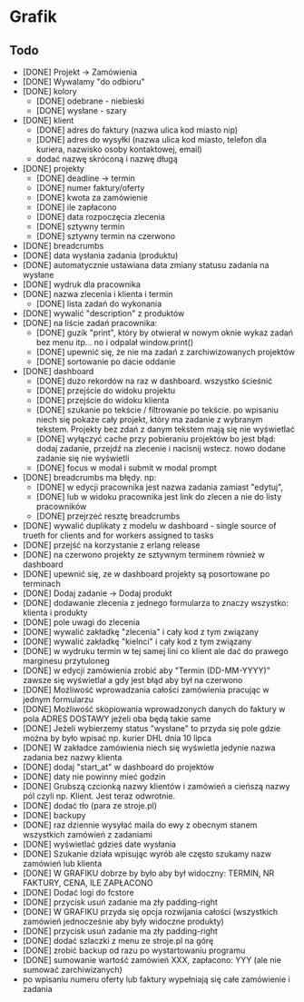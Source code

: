 # Grafik

## Todo

- [DONE] Projekt -> Zamówienia
- [DONE] Wywalamy "do odbioru"
- [DONE] kolory
  - [DONE] odebrane - niebieski
  - [DONE] wysłane - szary
- [DONE] klient
  - [DONE] adres do faktury (nazwa ulica kod miasto nip)
  - [DONE] adres do wysyłki (nazwa ulica kod miasto, telefon dla kuriera, nazwisko osoby kontaktowej, email)
  - dodać nazwę skróconą i nazwę długą
- [DONE] projekty
  - [DONE] deadline -> termin
  - [DONE] numer faktury/oferty
  - [DONE] kwota za zamówienie
  - [DONE] ile zapłacono
  - [DONE] data rozpoczęcia zlecenia
  - [DONE] sztywny termin
  - [DONE] sztywny termin na czerwono
- [DONE] breadcrumbs
- [DONE] data wysłania zadania (produktu)
- [DONE] automatycznie ustawiana data zmiany statusu zadania na wysłane
- [DONE] wydruk dla pracownika
 - [DONE] nazwa zlecenia i klienta i termin
   - [DONE] lista zadań do wykonania
- [DONE] wywalić "description" z produktów
- [DONE] na liście zadań pracownika:
  - [DONE] guzik "print", który by otwierał w nowym oknie wykaz zadań bez menu itp... no i odpalał window.print()
  - [DONE] upewnić się, że nie ma zadań z zarchiwizowanych projektów
  - [DONE] sortowanie po dacie oddanie
- [DONE] dashboard
  - [DONE] dużo rekordów na raz w dashboard. wszystko ścieśnić
  - [DONE] przejście do widoku projektu
  - [DONE] przejście do widoku klienta
  - [DONE] szukanie po tekście / filtrowanie po tekście. po wpisaniu niech się pokaże cały projekt, który ma zadanie z wybranym tekstem. Projekty bez zdań z danym tekstem mają się nie wyświetlać
  - [DONE] wyłączyć cache przy pobieraniu projektów bo jest błąd: dodaj zadanie, przejdź na zlecenie i nacisnij wstecz. nowo dodane zadanie się nie wyświetli 
  - [DONE] focus w modal i submit w modal prompt
- [DONE] breadcrumbs ma błędy. np: 
  - [DONE] w edycji pracownika jest nazwa zadania zamiast "edytuj", 
  - [DONE] lub w widoku pracownika jest link do zlecen a nie do listy pracowników
  - [DONE] przejrzeć resztę breadcrumbs
- [DONE] wywalić duplikaty z modelu w dashboard - single source of trueth for clients and for workers assigned to tasks
- [DONE] przejść na korzystanie z erlang release
- [DONE] na czerwono projekty ze sztywnym terminem również w dashboard
- [DONE] upewnić się, ze w dashboard projekty są posortowane po terminach
- [DONE] Dodaj zadanie -> Dodaj produkt
- [DONE] dodawanie zlecenia z jednego formularza to znaczy wszystko: klienta i produkty
- [DONE] pole uwagi do zlecenia
- [DONE] wywalić zakładkę "zlecenia" i cały kod z tym związany
- [DONE] wywalić zakładkę "kielnci" i cały kod z tym związany
- [DONE] w wydruku termin w tej samej lini co klient ale dać do prawego marginesu przytuloneg
- [DONE] w edycji zamówienia zrobić aby "Termin (DD-MM-YYYY)" zawsze się wyświetlał a gdy jest błąd aby był na czerwono
- [DONE] Możliwość wprowadzania całości zamówienia pracując w jednym formularzu
- [DONE] Możliwość skopiowania wprowadzonych danych do faktury w pola ADRES DOSTAWY jeżeli oba będą takie same
- [DONE] Jeżeli wybierzemy status "wysłane" to przyda się pole gdzie można by było wpisać np. kurier DHL dnia 10 lipca
- [DONE] W zakładce zamówienia niech się wyświetla jedynie nazwa zadania bez nazwy klienta
- [DONE] dodaj "start_at" w dashboard do projektów
- [DONE] daty nie powinny mieć godzin
- [DONE] Grubszą czcionką nazwy klientów i zamówień a cieńszą nazwy pól czyli np. Klient. Jest teraz odwrotnie.
- [DONE] dodać tło (para ze stroje.pl)
- [DONE] backupy
- [DONE] raz dziennie wysyłać maila do ewy z obecnym stanem wszystkich zamówień z zadaniami
- [DONE] wyświetlać gdzieś date wysłania
- [DONE] Szukanie działa wpisując wyrób ale często szukamy nazw zamówień lub klienta
- [DONE] W GRAFIKU dobrze by było aby był widoczny: TERMIN, NR FAKTURY, CENA, ILE ZAPŁACONO
- [DONE] Dodać logi do fcstore
- [DONE] przycisk usuń zadanie ma zły padding-right
- [DONE] W GRAFIKU przyda się opcja rozwijania całości (wszystkich zamówień jednocześnie aby były widoczne produkty)
- [DONE] przycisk usuń zadanie ma zły padding-right
- [DONE] dodać szlaczki z menu ze stroje.pl na górę
- [DONE] zrobić backup od razu po wystartowaniu programu
- [DONE] sumowanie wartość zamówień XXX, zapłacono: YYY (ale nie sumować zarchiwizanych)
- po wpisaniu numeru oferty lub faktury wypełniają się całe zamówienie i zadania

